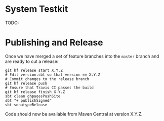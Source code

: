 # System Testkit

TODO:

# Publishing and Release

Once we have merged a set of feature branches into the `master` branch and are ready to cut a release:
```
git hf release start X.Y.Z
# Edit version.sbt so that version == X.Y.Z
# Commit changes to the release branch
git hf release push
# Ensure that Travis CI passes the build
git hf release finish X.Y.Z
sbt clean ghpagesPushSite
sbt "+ publishSigned"
sbt sonatypeRelease
```

Code should now be available from Maven Central at version X.Y.Z.
